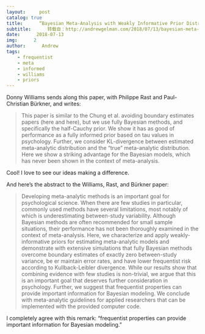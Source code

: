 ```yaml
---
layout:     post
catalog: true
title:      “Bayesian Meta-Analysis with Weakly Informative Prior Distributions”
subtitle:      转载自：http://andrewgelman.com/2018/07/13/bayesian-meta-analysis-weakly-informative-prior-distributions/
date:      2018-07-13
img:      2
author:      Andrew
tags:
    - frequentist
    - meta
    - informed
    - williams
    - priors
---
```





Donny Williams sends along this paper, with Philippe Rast and Paul-Christian Bürkner, and writes:

> This paper is similar to the Chung et al. avoiding boundary estimates papers (here and here), but we use fully Bayesian methods, and specifically the half-Cauchy prior. We show it has as good of performance as a fully informed prior based on tau values in psychology.
Further, we consider KL-divergence between estimated meta-analytic distribution and the “true” meta-analytic distribution. Here we show a striking advantage for the Bayesian models, which has never been shown in the context of meta-analysis.

Cool! I love to see our ideas making a difference.

And here’s the abstract to the Williams, Rast, and Bürkner paper:

> Developing meta-analytic methods is an important goal for psychological science. When there are few studies in particular, commonly used methods have several limitations, most notably of which is underestimating between-study variability. Although Bayesian methods are often recommended for small sample situations, their performance has not been thoroughly examined in the context of meta-analysis. Here, we characterize and apply weakly-informative priors for estimating meta-analytic models and demonstrate with extensive simulations that fully Bayesian methods overcome boundary estimates of exactly zero between-study variance, be er maintain error rates, and have lower frequentist risk according to Kullback-Leibler divergence. While our results show that combining evidence with few studies is non-trivial, we argue that this is an important goal that deserves further consideration in psychology. Further, we suggest that frequentist properties can provide important information for Bayesian modeling. We conclude with meta-analytic guidelines for applied researchers that can be implemented with the provided computer code.

I completely agree with this remark: “frequentist properties can provide important information for Bayesian modeling.”



